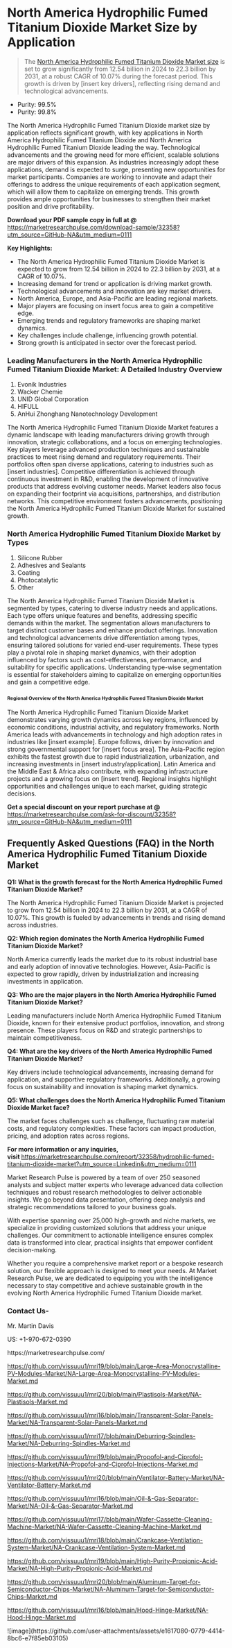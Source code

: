 <h1>North America Hydrophilic Fumed Titanium Dioxide Market&nbsp;Size by Application</h1><blockquote><p>The <a href="https://marketresearchpulse.com/download-sample/32358?utm_source=GitHub-NA&amp;utm_medium=0111">North America Hydrophilic Fumed Titanium Dioxide Market size</a> is set to grow significantly from 12.54 billion in 2024 to 22.3 billion by 2031, at a robust CAGR of 10.07% during the forecast period. This growth is driven by [insert key drivers], reflecting rising demand and technological advancements.</p></blockquote><ul><li>Purity: 99.5%<li> Purity: 99.8%</li></ul><p>The North America Hydrophilic Fumed Titanium Dioxide market size by application reflects significant growth, with key applications in North America Hydrophilic Fumed Titanium Dioxide and North America Hydrophilic Fumed Titanium Dioxide leading the way. Technological advancements and the growing need for more efficient, scalable solutions are major drivers of this expansion. As industries increasingly adopt these applications, demand is expected to surge, presenting new opportunities for market participants. Companies are working to innovate and adapt their offerings to address the unique requirements of each application segment, which will allow them to capitalize on emerging trends. This growth provides ample opportunities for businesses to strengthen their market position and drive profitability.</p><p><strong>Download your PDF sample copy in full at @ </strong><a href="https://marketresearchpulse.com/download-sample/32358?utm_source=GitHub-NA&amp;utm_medium=0111">https://marketresearchpulse.com/download-sample/32358?utm_source=GitHub-NA&amp;utm_medium=0111</a></p><p><strong>Key Highlights: </strong></p><ul><li>The North America Hydrophilic Fumed Titanium Dioxide Market is expected to grow from 12.54 billion in 2024 to 22.3 billion by 2031, at a CAGR of 10.07%.</li><li>Increasing demand for trend or application is driving market growth.</li><li>Technological advancements and innovation are key market drivers.</li><li>North America, Europe, and Asia-Pacific are leading regional markets.</li><li>Major players are focusing on insert focus area to gain a competitive edge.</li><li>Emerging trends and regulatory frameworks are shaping market dynamics.</li><li>Key challenges include challenge, influencing growth potential.</li><li>Strong growth is anticipated in sector over the forecast period.</li></ul><h3>Leading Manufacturers in the North America Hydrophilic Fumed Titanium Dioxide Market: A Detailed Industry Overview</h3><ol><li>Evonik Industries</li><li>Wacker Chemie</li><li>UNID Global Corporation</li><li>HIFULL</li><li>AnHui Zhonghang Nanotechnology Development</li></ol><div class="flex max-w-full flex-col flex-grow"><div class="min-h-8 text-message flex w-full flex-col items-end gap-2 whitespace-normal break-words [.text-message+&amp;]:mt-5" dir="auto" data-message-author-role="assistant" data-message-id="fd8432e4-4910-450d-b182-61b7bfb0a01f" data-message-model-slug="gpt-4o"><div class="flex w-full flex-col gap-1 empty:hidden first:pt-[3px]"><div class="markdown prose w-full break-words dark:prose-invert light"><p>The North America Hydrophilic Fumed Titanium Dioxide Market features a dynamic landscape with leading manufacturers driving growth through innovation, strategic collaborations, and a focus on emerging technologies. Key players leverage advanced production techniques and sustainable practices to meet rising demand and regulatory requirements. Their portfolios often span diverse applications, catering to industries such as [insert industries]. Competitive differentiation is achieved through continuous investment in R&amp;D, enabling the development of innovative products that address evolving customer needs. Market leaders also focus on expanding their footprint via acquisitions, partnerships, and distribution networks. This competitive environment fosters advancements, positioning the North America Hydrophilic Fumed Titanium Dioxide Market for sustained growth.</p></div></div></div></div><h3>North America Hydrophilic Fumed Titanium Dioxide Market by Types</h3><ol><li>Silicone Rubber<li> Adhesives and Sealants<li> Coating<li> Photocatalytic<li> Other</li></ol><div class="flex max-w-full flex-col flex-grow"><div class="min-h-8 text-message flex w-full flex-col items-end gap-2 whitespace-normal break-words [.text-message+&amp;]:mt-5" dir="auto" data-message-author-role="assistant" data-message-id="084470be-0bb7-4664-bddf-5156b4f41249" data-message-model-slug="gpt-4o-mini"><div class="flex w-full flex-col gap-1 empty:hidden first:pt-[3px]"><div class="markdown prose w-full break-words dark:prose-invert light"><p>The North America Hydrophilic Fumed Titanium Dioxide Market is segmented by types, catering to diverse industry needs and applications. Each type offers unique features and benefits, addressing specific demands within the market. The segmentation allows manufacturers to target distinct customer bases and enhance product offerings. Innovation and technological advancements drive differentiation among types, ensuring tailored solutions for varied end-user requirements. These types play a pivotal role in shaping market dynamics, with their adoption influenced by factors such as cost-effectiveness, performance, and suitability for specific applications. Understanding type-wise segmentation is essential for stakeholders aiming to capitalize on emerging opportunities and gain a competitive edge.</p></div></div></div></div><h3><span style="font-size: 11px;">Regional Overview of the North America Hydrophilic Fumed Titanium Dioxide Market</span></h3><div class="flex max-w-full flex-col flex-grow"><div class="min-h-8 text-message flex w-full flex-col items-end gap-2 whitespace-normal break-words [.text-message+&amp;]:mt-5" dir="auto" data-message-author-role="assistant" data-message-id="e9038762-ce64-4e30-91c9-9bd413514231" data-message-model-slug="gpt-4o-mini"><div class="flex w-full flex-col gap-1 empty:hidden first:pt-[3px]"><div class="markdown prose w-full break-words dark:prose-invert light"><p>The North America Hydrophilic Fumed Titanium Dioxide Market demonstrates varying growth dynamics across key regions, influenced by economic conditions, industrial activity, and regulatory frameworks. North America leads with advancements in technology and high adoption rates in industries like [insert example]. Europe follows, driven by innovation and strong governmental support for [insert focus area]. The Asia-Pacific region exhibits the fastest growth due to rapid industrialization, urbanization, and increasing investments in [insert industry/application]. Latin America and the Middle East &amp; Africa also contribute, with expanding infrastructure projects and a growing focus on [insert trend]. Regional insights highlight opportunities and challenges unique to each market, guiding strategic decisions.</p></div></div></div></div><p><strong>Get a special discount on your report purchase at @ </strong><a href="https://marketresearchpulse.com/ask-for-discount/32358?utm_source=GitHub-NA&amp;utm_medium=0111">https://marketresearchpulse.com/ask-for-discount/32358?utm_source=GitHub-NA&amp;utm_medium=0111</a></p><h2>Frequently Asked Questions (FAQ) in the North America Hydrophilic Fumed Titanium Dioxide Market</h2><p><strong>Q1: What is the growth forecast for the North America Hydrophilic Fumed Titanium Dioxide Market?</strong></p><p>The North America Hydrophilic Fumed Titanium Dioxide Market is projected to grow from 12.54 billion in 2024 to 22.3 billion by 2031, at a CAGR of 10.07%. This growth is fueled by advancements in trends and rising demand across industries.</p><p><strong>Q2: Which region dominates the North America Hydrophilic Fumed Titanium Dioxide Market?</strong></p><p>North America currently leads the market due to its robust industrial base and early adoption of innovative technologies. However, Asia-Pacific is expected to grow rapidly, driven by industrialization and increasing investments in application.</p><p><strong>Q3: Who are the major players in the North America Hydrophilic Fumed Titanium Dioxide Market?</strong></p><p>Leading manufacturers include North America Hydrophilic Fumed Titanium Dioxide, known for their extensive product portfolios, innovation, and strong presence. These players focus on R&amp;D and strategic partnerships to maintain competitiveness.</p><p><strong>Q4: What are the key drivers of the North America Hydrophilic Fumed Titanium Dioxide Market?</strong></p><p>Key drivers include technological advancements, increasing demand for application, and supportive regulatory frameworks. Additionally, a growing focus on sustainability and innovation is shaping market dynamics.</p><p><strong>Q5: What challenges does the North America Hydrophilic Fumed Titanium Dioxide Market face?</strong></p><p>The market faces challenges such as challenge, fluctuating raw material costs, and regulatory complexities. These factors can impact production, pricing, and adoption rates across regions.</p><p><strong>For more information or any inquiries, visit&nbsp;</strong><a href="https://marketresearchpulse.com/report/32358/hydrophilic-fumed-titanium-dioxide-market?utm_source=Linkedin&utm_medium=0111">https://marketresearchpulse.com/report/32358/hydrophilic-fumed-titanium-dioxide-market?utm_source=Linkedin&utm_medium=0111</a></p><p>Market Research Pulse is powered by a team of over 250 seasoned analysts and subject matter experts who leverage advanced data collection techniques and robust research methodologies to deliver actionable insights. We go beyond data presentation, offering deep analysis and strategic recommendations tailored to your business goals.</p><p>With expertise spanning over 25,000 high-growth and niche markets, we specialize in providing customized solutions that address your unique challenges. Our commitment to actionable intelligence ensures complex data is transformed into clear, practical insights that empower confident decision-making.</p><p>Whether you require a comprehensive market report or a bespoke research solution, our flexible approach is designed to meet your needs. At Market Research Pulse, we are dedicated to equipping you with the intelligence necessary to stay competitive and achieve sustainable growth in the evolving North America Hydrophilic Fumed Titanium Dioxide market.</p><h3><strong>Contact Us-</strong></h3><p>Mr. Martin Davis</p><p>US: +1-970-672-0390</p><p>https://marketresearchpulse.com/</p><p><a href="https://github.com/vissuuu1/mri19/blob/main/Large-Area-Monocrystalline-PV-Modules-Market/NA-Large-Area-Monocrystalline-PV-Modules-Market.md">https://github.com/vissuuu1/mri19/blob/main/Large-Area-Monocrystalline-PV-Modules-Market/NA-Large-Area-Monocrystalline-PV-Modules-Market.md</a></p><p><a href="https://github.com/vissuuu1/mri20/blob/main/Plastisols-Market/NA-Plastisols-Market.md">https://github.com/vissuuu1/mri20/blob/main/Plastisols-Market/NA-Plastisols-Market.md</a></p><p><a href="https://github.com/vissuuu1/mri16/blob/main/Transparent-Solar-Panels-Market/NA-Transparent-Solar-Panels-Market.md">https://github.com/vissuuu1/mri16/blob/main/Transparent-Solar-Panels-Market/NA-Transparent-Solar-Panels-Market.md</a></p><p><a href="https://github.com/vissuuu1/mri17/blob/main/Deburring-Spindles-Market/NA-Deburring-Spindles-Market.md">https://github.com/vissuuu1/mri17/blob/main/Deburring-Spindles-Market/NA-Deburring-Spindles-Market.md</a></p><p><a href="https://github.com/vissuuu1/mri19/blob/main/Propofol-and-Ciprofol-Injections-Market/NA-Propofol-and-Ciprofol-Injections-Market.md">https://github.com/vissuuu1/mri19/blob/main/Propofol-and-Ciprofol-Injections-Market/NA-Propofol-and-Ciprofol-Injections-Market.md</a></p><p><a href="https://github.com/vissuuu1/mri20/blob/main/Ventilator-Battery-Market/NA-Ventilator-Battery-Market.md">https://github.com/vissuuu1/mri20/blob/main/Ventilator-Battery-Market/NA-Ventilator-Battery-Market.md</a></p><p><a href="https://github.com/vissuuu1/mri16/blob/main/Oil-&-Gas-Separator-Market/NA-Oil-&-Gas-Separator-Market.md">https://github.com/vissuuu1/mri16/blob/main/Oil-&-Gas-Separator-Market/NA-Oil-&-Gas-Separator-Market.md</a></p><p><a href="https://github.com/vissuuu1/mri17/blob/main/Wafer-Cassette-Cleaning-Machine-Market/NA-Wafer-Cassette-Cleaning-Machine-Market.md">https://github.com/vissuuu1/mri17/blob/main/Wafer-Cassette-Cleaning-Machine-Market/NA-Wafer-Cassette-Cleaning-Machine-Market.md</a></p><p><a href="https://github.com/vissuuu1/mri18/blob/main/Crankcase-Ventilation-System-Market/NA-Crankcase-Ventilation-System-Market.md">https://github.com/vissuuu1/mri18/blob/main/Crankcase-Ventilation-System-Market/NA-Crankcase-Ventilation-System-Market.md</a></p><p><a href="https://github.com/vissuuu1/mri19/blob/main/High-Purity-Propionic-Acid-Market/NA-High-Purity-Propionic-Acid-Market.md">https://github.com/vissuuu1/mri19/blob/main/High-Purity-Propionic-Acid-Market/NA-High-Purity-Propionic-Acid-Market.md</a></p><p><a href="https://github.com/vissuuu1/mri20/blob/main/Aluminum-Target-for-Semiconductor-Chips-Market/NA-Aluminum-Target-for-Semiconductor-Chips-Market.md">https://github.com/vissuuu1/mri20/blob/main/Aluminum-Target-for-Semiconductor-Chips-Market/NA-Aluminum-Target-for-Semiconductor-Chips-Market.md</a></p><p><a href="https://github.com/vissuuu1/mri16/blob/main/Hood-Hinge-Market/NA-Hood-Hinge-Market.md">https://github.com/vissuuu1/mri16/blob/main/Hood-Hinge-Market/NA-Hood-Hinge-Market.md</a></p>
![image](https://github.com/user-attachments/assets/e1617080-0779-4414-8bc6-e7f85eb03105)
